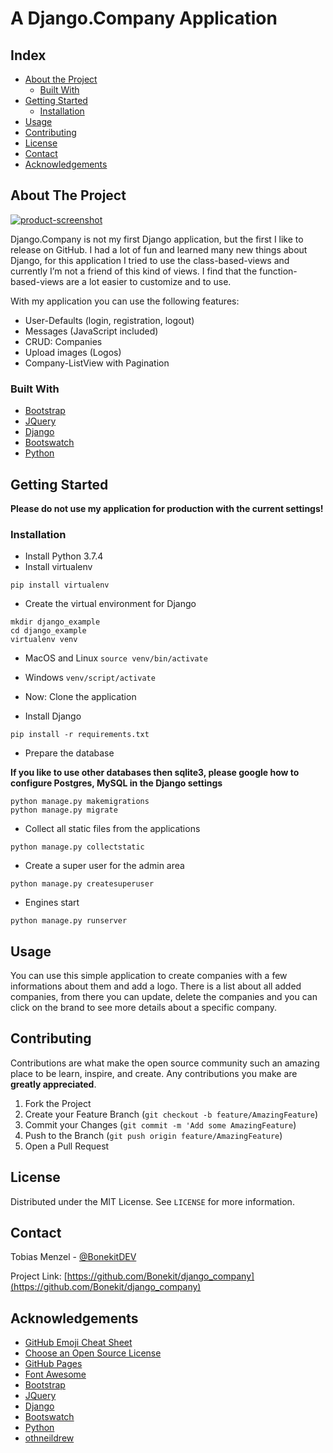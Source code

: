 # A Django.Company Application

<!-- TABLE OF CONTENTS -->
## Index

* [About the Project](#about-the-project)
  * [Built With](#built-with)
* [Getting Started](#getting-started)
  * [Installation](#installation)
* [Usage](#usage)
* [Contributing](#contributing)
* [License](#license)
* [Contact](#contact)
* [Acknowledgements](#acknowledgements)

<!-- ABOUT THE PROJECT -->
## About The Project
[![product-screenshot]]()

Django.Company is not my first Django application, but the first I like to release on GitHub. I had a lot of fun and learned many new things about Django, for this application I tried to use the class-based-views and currently I’m not a friend of this kind of views. I find that the function-based-views are a lot easier to customize and to use.

With my application you can use the following features:
* User-Defaults (login, registration, logout)
* Messages (JavaScript included)
* CRUD: Companies
* Upload images (Logos)
* Company-ListView with Pagination


### Built With

* [Bootstrap](https://getbootstrap.com)
* [JQuery](https://jquery.com)
* [Django](https://djangoproject.com)
* [Bootswatch](https://bootswatch.com)
* [Python](https://python.org)


<!-- GETTING STARTED -->
## Getting Started

**Please do not use my application for production with the current settings!**

### Installation

* Install Python 3.7.4
* Install virtualenv
```
pip install virtualenv
```
* Create the virtual environment for Django
```
mkdir django_example
cd django_example
virtualenv venv
```
* MacOS and Linux
`source venv/bin/activate`

* Windows
`venv/script/activate`
* Now: Clone the application
* Install Django
```
pip install -r requirements.txt
```
* Prepare the database

**If you like to use other databases then sqlite3, please google how to configure Postgres, MySQL in the Django settings**

```
python manage.py makemigrations
python manage.py migrate
```
* Collect all static files from the applications
```
python manage.py collectstatic
```
* Create a super user for the admin area
```
python manage.py createsuperuser
```
* Engines start
```
python manage.py runserver
```

<!-- USAGE EXAMPLES -->
## Usage

You can use this simple application to create companies with a few informations about them and add a logo. 
There is a list about all added companies, from there you can update, delete the companies and you can click on the brand to see more details about a specific company. 

<!-- CONTRIBUTING -->
## Contributing

Contributions are what make the open source community such an amazing place to be learn, inspire, and create. Any contributions you make are **greatly appreciated**.

1. Fork the Project
2. Create your Feature Branch (`git checkout -b feature/AmazingFeature`)
3. Commit your Changes (`git commit -m 'Add some AmazingFeature`)
4. Push to the Branch (`git push origin feature/AmazingFeature`)
5. Open a Pull Request

<!-- LICENSE -->
## License

Distributed under the MIT License. See `LICENSE` for more information.

<!-- CONTACT -->
## Contact

Tobias Menzel - [@BonekitDEV](https://twitter.com/BonekitDEV)

Project Link: [https://github.com/Bonekit/django_company](https://github.com/Bonekit/django_company)

<!-- ACKNOWLEDGEMENTS -->
## Acknowledgements
* [GitHub Emoji Cheat Sheet](https://www.webpagefx.com/tools/emoji-cheat-sheet)
* [Choose an Open Source License](https://choosealicense.com)
* [GitHub Pages](https://pages.github.com)
* [Font Awesome](https://fontawesome.com)
* [Bootstrap](https://getbootstrap.com)
* [JQuery](https://jquery.com)
* [Django](https://djangoproject.com)
* [Bootswatch](https://bootswatch.com)
* [Python](https://python.org)
* [othneildrew](https://github.com/othneildrew)

<!-- MARKDOWN LINKS & IMAGES -->
[product-screenshot]: https://raw.githubusercontent.com/Bonekit/django_company/master/github/images/screenshot.png

